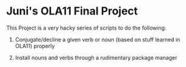 # Juni's OLA11 Final Project

This Project is a very hacky series of scripts to do the following:

1. Conjugate/decline a given verb or noun (based on stuff learned in OLA11) properly

2. Install nouns and verbs through a rudimentary package manager
